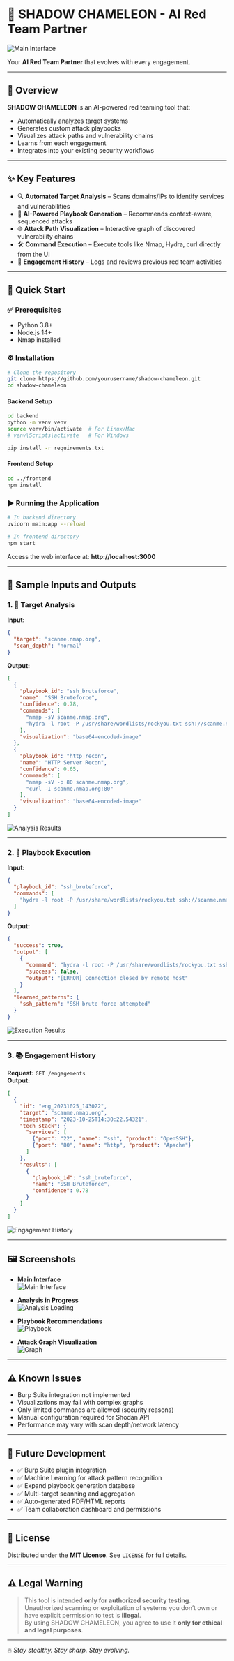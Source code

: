 # 🦎 SHADOW CHAMELEON - AI Red Team Partner

![Main Interface](screenshots/1.jpeg)

Your **AI Red Team Partner** that evolves with every engagement.

---

## 📌 Overview

**SHADOW CHAMELEON** is an AI-powered red teaming tool that:

- Automatically analyzes target systems
- Generates custom attack playbooks
- Visualizes attack paths and vulnerability chains
- Learns from each engagement
- Integrates into your existing security workflows

---

## ✨ Key Features

- 🔍 **Automated Target Analysis** – Scans domains/IPs to identify services and vulnerabilities  
- 🧠 **AI-Powered Playbook Generation** – Recommends context-aware, sequenced attacks  
- 🌐 **Attack Path Visualization** – Interactive graph of discovered vulnerability chains  
- 🛠️ **Command Execution** – Execute tools like Nmap, Hydra, curl directly from the UI  
- 📁 **Engagement History** – Logs and reviews previous red team activities  

---

## 🚀 Quick Start

### ✅ Prerequisites

- Python 3.8+
- Node.js 14+
- Nmap installed

### ⚙️ Installation

```bash
# Clone the repository
git clone https://github.com/yourusername/shadow-chameleon.git
cd shadow-chameleon
```

#### Backend Setup

```bash
cd backend
python -m venv venv
source venv/bin/activate  # For Linux/Mac
# venv\Scripts\activate   # For Windows

pip install -r requirements.txt
```

#### Frontend Setup

```bash
cd ../frontend
npm install
```

### ▶️ Running the Application

```bash
# In backend directory
uvicorn main:app --reload
```

```bash
# In frontend directory
npm start
```

Access the web interface at: **http://localhost:3000**

---

## 🎯 Sample Inputs and Outputs

### 1. 🔎 Target Analysis

**Input:**
```json
{
  "target": "scanme.nmap.org",
  "scan_depth": "normal"
}
```

**Output:**
```json
[
  {
    "playbook_id": "ssh_bruteforce",
    "name": "SSH Bruteforce",
    "confidence": 0.78,
    "commands": [
      "nmap -sV scanme.nmap.org",
      "hydra -l root -P /usr/share/wordlists/rockyou.txt ssh://scanme.nmap.org"
    ],
    "visualization": "base64-encoded-image"
  },
  {
    "playbook_id": "http_recon",
    "name": "HTTP Server Recon",
    "confidence": 0.65,
    "commands": [
      "nmap -sV -p 80 scanme.nmap.org",
      "curl -I scanme.nmap.org:80"
    ],
    "visualization": "base64-encoded-image"
  }
]
```

![Analysis Results](screenshots/2.jpeg)

---

### 2. 🧪 Playbook Execution

**Input:**
```json
{
  "playbook_id": "ssh_bruteforce",
  "commands": [
    "hydra -l root -P /usr/share/wordlists/rockyou.txt ssh://scanme.nmap.org"
  ]
}
```

**Output:**
```json
{
  "success": true,
  "output": [
    {
      "command": "hydra -l root -P /usr/share/wordlists/rockyou.txt ssh://scanme.nmap.org",
      "success": false,
      "output": "[ERROR] Connection closed by remote host"
    }
  ],
  "learned_patterns": {
    "ssh_pattern": "SSH brute force attempted"
  }
}
```

![Execution Results](screenshots/4.jpeg)

---

### 3. 📚 Engagement History

**Request:** `GET /engagements`  
**Output:**
```json
[
  {
    "id": "eng_20231025_143022",
    "target": "scanme.nmap.org",
    "timestamp": "2023-10-25T14:30:22.54321",
    "tech_stack": {
      "services": [
        {"port": "22", "name": "ssh", "product": "OpenSSH"},
        {"port": "80", "name": "http", "product": "Apache"}
      ]
    },
    "results": [
      {
        "playbook_id": "ssh_bruteforce",
        "name": "SSH Bruteforce",
        "confidence": 0.78
      }
    ]
  }
]
```

![Engagement History](screenshots/5.jpeg)

---

## 🖼️ Screenshots

- **Main Interface**  
  ![Main Interface](screenshots/1.jpeg)

- **Analysis in Progress**  
  ![Analysis Loading](screenshots/2.jpeg)

- **Playbook Recommendations**  
  ![Playbook](screenshots/3.jpeg)

- **Attack Graph Visualization**  
  ![Graph](screenshots/3.jpeg)

---

## ⚠️ Known Issues

- Burp Suite integration not implemented
- Visualizations may fail with complex graphs
- Only limited commands are allowed (security reasons)
- Manual configuration required for Shodan API
- Performance may vary with scan depth/network latency

---

## 🔮 Future Development

- ✅ Burp Suite plugin integration  
- ✅ Machine Learning for attack pattern recognition  
- ✅ Expand playbook generation database  
- ✅ Multi-target scanning and aggregation  
- ✅ Auto-generated PDF/HTML reports  
- ✅ Team collaboration dashboard and permissions  

---

## 📜 License

Distributed under the **MIT License**. See `LICENSE` for full details.

---

## ⚠️ Legal Warning

> This tool is intended **only for authorized security testing**.  
> Unauthorized scanning or exploitation of systems you don’t own or have explicit permission to test is **illegal**.  
> By using SHADOW CHAMELEON, you agree to use it **only for ethical and legal purposes**.

---

🔥 _Stay stealthy. Stay sharp. Stay evolving._
